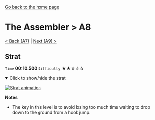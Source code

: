 [Go back to the home page](https://github.com/Doublevil/scbspeedrun)

# The Assembler > A8

[< Back (A7)](https://github.com/Doublevil/scbspeedrun/blob/main/levels/A/A7.md) | [Next (A9) >](https://github.com/Doublevil/scbspeedrun/blob/main/levels/A/A9.md)

## Strat

`Time` **00:10.500** `Difficulty` ★★☆☆☆
<details open>
  <summary>Click to show/hide the strat</summary>

  [![Strat animation](https://github.com/Doublevil/scbspeedrun/blob/main/media/levels/A/A8_Strat.webp)](https://github.com/Doublevil/scbspeedrun/blob/main/media/levels/A/A8_Strat.mp4?raw=true)

  **Notes**
  - The key in this level is to avoid losing too much time waiting to drop down to the ground from a hook jump.
</details>
